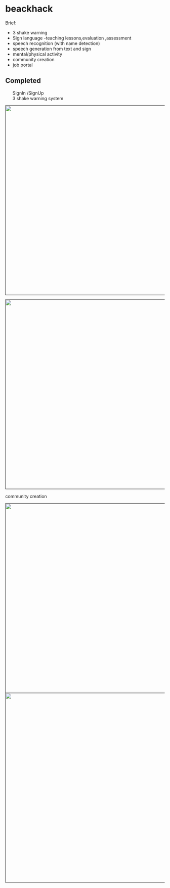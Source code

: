 # beackhack


Brief:
  * 3 shake warning
  * Sign language -teaching lessons,evaluation ,assessment
  * speech recognition (with name detection)
  * speech generation from text and sign 
  * mental/physical activity
  * community creation
  * job portal


<h2>Completed </h2>


<a href="url"><img src="https://user-images.githubusercontent.com/60638195/168411685-ded53b95-f431-4385-88c2-024cd11e2a74.png" align="left" height="15" width="20" ></a>SignIn /SignUp<br>
<a href="url"><img src="https://user-images.githubusercontent.com/60638195/168411685-ded53b95-f431-4385-88c2-024cd11e2a74.png" align="left" height="15" width="20" ></a>3 shake warning system<br>


<a href><img src="https://user-images.githubusercontent.com/60638195/168207876-9494793f-19d7-44d2-893e-16437dc2ca81.jpg"  height="600"></a>



<a href><img src="https://user-images.githubusercontent.com/60638195/168207866-8388655f-1e7d-41de-a352-9b68d9a6b2bb.jpg"  height="600"></a>


community creation 

<a href><img src="https://user-images.githubusercontent.com/60638195/168548006-2e57c253-836a-4d4d-bf13-1e84e873c4c4.jpg"  height="600"></a>
<a href><img src="https://user-images.githubusercontent.com/60638195/168548012-5cc0bc9e-7c70-47fd-9a9a-cae63a3d6cf5.jpg"  height="600"></a>




